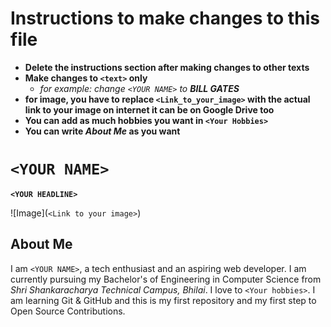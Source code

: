 # Instructions to make changes to this file
- **Delete the instructions section after making changes to other texts**
- **Make changes to `<text>` only**
    - *for example: change `<YOUR NAME>` to **BILL GATES***
- **for image, you have to replace `<Link_to_your_image>` with the actual link to your image on internet it can be on Google Drive too**
- **You can add as much hobbies you want in `<Your Hobbies>`**
- **You can write *About Me* as you want**


# `<YOUR NAME>`
**`<YOUR HEADLINE>`**

![Image](`<Link to your image>`)

## About Me

I am `<YOUR NAME>`, a tech enthusiast and an aspiring web developer. I am currently pursuing my Bachelor's of Engineering in Computer Science from *Shri Shankaracharya Technical Campus, Bhilai*. I love to `<Your hobbies>`.
I am learning Git & GitHub and this is my first repository and my first step to Open Source Contributions.
